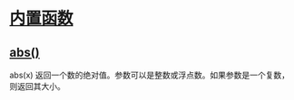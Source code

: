 # [内置函数](https://github.com/Summer-Felix/Develop/blob/master/Python/内置函数.md) #

## [abs()](http://python.usyiyi.cn/translate/python_352/library/functions.html) ##

abs(x)
返回一个数的绝对值。参数可以是整数或浮点数。如果参数是一个复数，则返回其大小。
